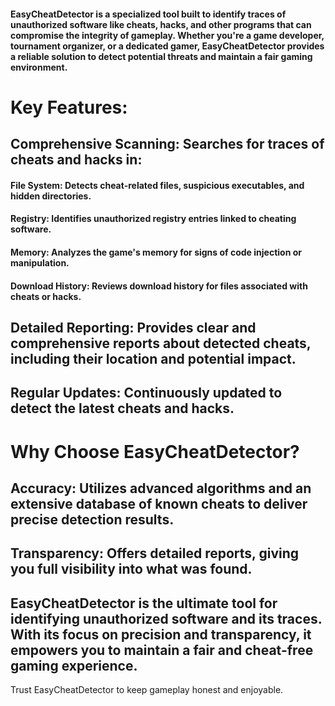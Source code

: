 #### **EasyCheatDetector** is a specialized tool built to identify traces of unauthorized software like cheats, hacks, and other programs that can compromise the integrity of gameplay. Whether you're a game developer, tournament organizer, or a dedicated gamer, EasyCheatDetector provides a reliable solution to detect potential threats and maintain a fair gaming environment.

# Key Features:
## Comprehensive Scanning: Searches for traces of cheats and hacks in:

####   File System: Detects cheat-related files, suspicious executables, and hidden directories.

####   Registry: Identifies unauthorized registry entries linked to cheating software.

####   Memory: Analyzes the game's memory for signs of code injection or manipulation.

####   Download History: Reviews download history for files associated with cheats or hacks.

## Detailed Reporting: Provides clear and comprehensive reports about detected cheats, including their location and potential impact.

## Regular Updates: Continuously updated to detect the latest cheats and hacks.

# Why Choose EasyCheatDetector?
##   Accuracy: Utilizes advanced algorithms and an extensive database of known cheats to deliver precise detection results.

##   Transparency: Offers detailed reports, giving you full visibility into what was found.

##   EasyCheatDetector is the ultimate tool for identifying unauthorized software and its traces. With its focus on precision and transparency, it empowers you to maintain a fair and cheat-free gaming experience. 

Trust EasyCheatDetector to keep gameplay honest and enjoyable.
